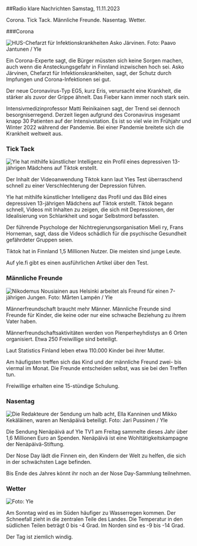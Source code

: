 ##Radio klare Nachrichten Samstag, 11.11.2023

Corona. Tick Tack. Männliche Freunde. Nasentag. Wetter.

###Corona

![HUS-Chefarzt für Infektionskrankheiten Asko Järvinen. Foto: Paavo Jantunen / Yle](https://images.cdn.yle.fi/image/upload/c_crop,h_3027,w_5382,x_0,y_311/ar_1.7777777777777777,c_fill,g_faces,h_675,w_1200/dpr_1.0/q_auto:eco/f_auto/fl_lossy/v1699692578/39-1199235654f3bb0eba14)

Ein Corona-Experte sagt, die Bürger müssten sich keine Sorgen machen, auch wenn die Ansteckungsgefahr in Finnland inzwischen hoch sei. Asko Järvinen, Chefarzt für Infektionskrankheiten, sagt, der Schutz durch Impfungen und Corona-Infektionen sei gut.

Der neue Coronavirus-Typ EG5, kurz Eris, verursacht eine Krankheit, die stärker als zuvor der Grippe ähnelt. Das Fieber kann immer noch stark sein.

Intensivmedizinprofessor Matti Reinikainen sagt, der Trend sei dennoch besorgniserregend. Derzeit liegen aufgrund des Coronavirus insgesamt knapp 30 Patienten auf der Intensivstation. Es ist so viel wie im Frühjahr und Winter 2022 während der Pandemie. Bei einer Pandemie breitete sich die Krankheit weltweit aus.

### Tick Tack

![Yle hat mithilfe künstlicher Intelligenz ein Profil eines depressiven 13-jährigen Mädchens auf Tiktok erstellt. ](https://images.cdn.yle.fi/image/upload/c_crop,h_2955,w_5255,x_371,y_789/ar_1.7777777777777777,c_fill,g_faces,h_675,w_1200/dpr_1.0/q_auto:eco/f_auto/fl_lossy/v1697625813/39-1187987652fb3e8a7ce7)

Der Inhalt der Videoanwendung Tiktok kann laut Yles Test überraschend schnell zu einer Verschlechterung der Depression führen.

Yle hat mithilfe künstlicher Intelligenz das Profil und das Bild eines depressiven 13-jährigen Mädchens auf Tiktok erstellt. Tiktok begann schnell, Videos mit Inhalten zu zeigen, die sich mit Depressionen, der Idealisierung von Schlankheit und sogar Selbstmord befassten.

Der führende Psychologe der Nichtregierungsorganisation Mieli ry, Frans Horneman, sagt, dass die Videos schädlich für die psychische Gesundheit gefährdeter Gruppen seien.

Tiktok hat in Finnland 1,5 Millionen Nutzer. Die meisten sind junge Leute.

Auf yle.fi gibt es einen ausführlichen Artikel über den Test.

### Männliche Freunde

![Nikodemus Nousiainen aus Helsinki arbeitet als Freund für einen 7-jährigen Jungen. Foto: Mårten Lampén / Yle](https://images.cdn.yle.fi/image/upload/c_crop,h_2250,w_4000,x_0,y_150/ar_1.7777777777777777,c_fill,g_faces,h_675,w_1200/dpr_1.0/q_auto:eco/f_auto/fl_lossy/v1699361417/39-1197061654a30293868a)

Männerfreundschaft braucht mehr Männer. Männliche Freunde sind Freunde für Kinder, die keine oder nur eine schwache Beziehung zu ihrem Vater haben.

Männerfreundschaftsaktivitäten werden von Pienperheyhdistys an 6 Orten organisiert. Etwa 250 Freiwillige sind beteiligt.

Laut Statistics Finland leben etwa 110.000 Kinder bei ihrer Mutter.

Am häufigsten treffen sich das Kind und der männliche Freund zwei- bis viermal im Monat. Die Freunde entscheiden selbst, was sie bei den Treffen tun.

Freiwillige erhalten eine 15-stündige Schulung.

### Nasentag

![Die Redakteure der Sendung um halb acht, Ella Kanninen und Mikko Kekäläinen, waren an Nenäpäivä beteiligt. Foto: Jari Pussinen / Yle](https://images.cdn.yle.fi/image/upload/c_crop,h_3125,w_5557,x_0,y_126/ar_1.7777777777777777,c_fill,g_faces,h_675,w_1200/dpr_1.0/q_auto:eco/f_auto/fl_lossy/v1699531130/39-1198130654cc7a81d6f6)

Die Sendung Nenäpäivä auf Yle TV1 am Freitag sammelte dieses Jahr über 1,6 Millionen Euro an Spenden. Nenäpäivä ist eine Wohltätigkeitskampagne der Nenäpäivä-Stiftung.

Der Nose Day lädt die Finnen ein, den Kindern der Welt zu helfen, die sich in der schwächsten Lage befinden.

Bis Ende des Jahres könnt ihr noch an der Nose Day-Sammlung teilnehmen.

### Wetter

![ Foto: Yle](https://images.cdn.yle.fi/image/upload/c_crop,h_1080,w_1919,x_0,y_0/ar_1.7777777777777777,c_fill,g_faces,h_675,w_1200/dpr_1.0/q_auto:eco/f_auto/fl_lossy/v1699717391/39-1199335654fa0f0a84d5)

Am Sonntag wird es im Süden häufiger zu Wasserregen kommen. Der Schneefall zieht in die zentralen Teile des Landes. Die Temperatur in den südlichen Teilen beträgt 0 bis -4 Grad. Im Norden sind es -9 bis -14 Grad.

Der Tag ist ziemlich windig.
